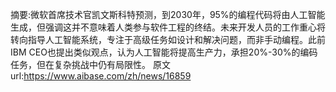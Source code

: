 摘要:微软首席技术官凯文斯科特预测，到2030年，95%的编程代码将由人工智能生成，但强调这并不意味着人类参与软件工程的终结。未来开发人员的工作重心将转向指导人工智能系统，专注于高级任务如设计和解决问题，而非手动编程。此前IBM CEO也提出类似观点，认为人工智能将提高生产力，承担20%-30%的编码任务，但在复杂挑战中仍有局限性。
原文url:https://www.aibase.com/zh/news/16859